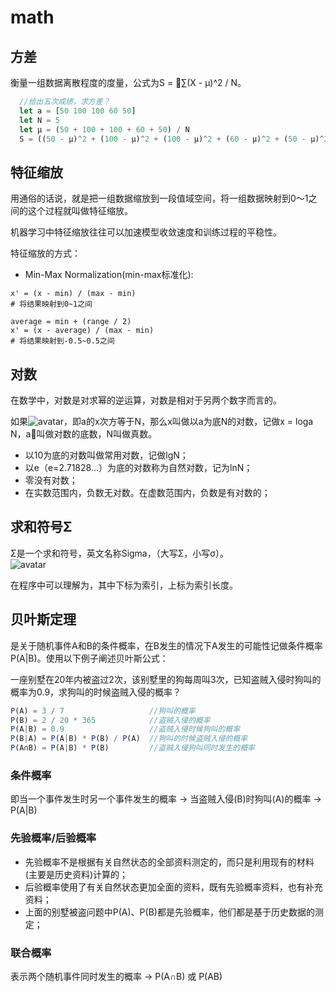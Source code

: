 # math

## 方差
衡量一组数据离散程度的度量，公式为S = ∑(X - μ)^2 / N。
```ts
  //给出五次成绩，求方差？
  let a = [50 100 100 60 50]
  let N = 5
  let μ = (50 + 100 + 100 + 60 + 50) / N
  S = ((50 - μ)^2 + (100 - μ)^2 + (100 - μ)^2 + (60 - μ)^2 + (50 - μ)^2) / N
```

## 特征缩放
用通俗的话说，就是把一组数据缩放到一段值域空间，将一组数据映射到0～1之间的这个过程就叫做特征缩放。

机器学习中特征缩放往往可以加速模型收敛速度和训练过程的平稳性。

特征缩放的方式：
- Min-Max Normalization(min-max标准化):  

```
x' = (x - min) / (max - min)
# 将结果映射到0~1之间

average = min + (range / 2)
x' = (x - average) / (max - min)
# 将结果映射到-0.5~0.5之间
```

## 对数
在数学中，对数是对求幂的逆运算，对数是相对于另两个数字而言的。

如果![avatar](./glow/draftdoc/images/log.svg)，即a的x次方等于N，那么x叫做以a为底N的对数，记做x = loga N，a叫做对数的底数，N叫做真数。

- 以10为底的对数叫做常用对数，记做lgN；
- 以e（e=2.71828…）为底的对数称为自然对数，记为lnN；
- 零没有对数；
- 在实数范围内，负数无对数。在虚数范围内，负数是有对数的；

## 求和符号Σ
Σ是一个求和符号，英文名称Sigma，（大写Σ，小写σ）。<br/>
![avatar](./glow/draftdoc/images/sigma2.jpg)

在程序中可以理解为，其中下标为索引，上标为索引长度。

## 贝叶斯定理
是关于随机事件A和B的条件概率，在B发生的情况下A发生的可能性记做条件概率P(A|B)。使用以下例子阐述贝叶斯公式：

一座别墅在20年内被盗过2次，该别墅里的狗每周叫3次，已知盗贼入侵时狗叫的概率为0.9，求狗叫的时候盗贼入侵的概率？
```ts
P(A) = 3 / 7                   //狗叫的概率
P(B) = 2 / 20 * 365            //盗贼入侵的概率
P(A|B) = 0.9                   //盗贼入侵时候狗叫的概率
P(B|A) = P(A|B) * P(B) / P(A)  //狗叫的时候盗贼入侵的概率
P(A∩B) = P(A|B) * P(B)         //盗贼入侵狗叫同时发生的概率
```
### 条件概率
即当一个事件发生时另一个事件发生的概率 -> 当盗贼入侵(B)时狗叫(A)的概率 -> P(A|B)
### 先验概率/后验概率
- 先验概率不是根据有关自然状态的全部资料测定的，而只是利用现有的材料(主要是历史资料)计算的；
- 后验概率使用了有关自然状态更加全面的资料，既有先验概率资料，也有补充资料；
- 上面的别墅被盗问题中P(A)、P(B)都是先验概率，他们都是基于历史数据的测定；

### 联合概率
表示两个随机事件同时发生的概率 -> P(A∩B) 或 P(AB)